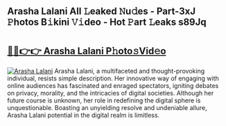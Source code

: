 ## Arasha Lalani All 𝙻eaked 𝙽u𝚍es - Part-3xJ 𝙿hotos B𝚒kini 𝚅𝚒deo - Hot 𝙿art 𝙻eaks s89Jq

# <h2><a href="http://ld1s5w.urlbe.top/?page=Arasha+Lalani">🔗🔗👉👉 Arasha Lalani P𝚑oto𝚜Vid𝚎o</a></h2>

[![Arasha Lalani](https://i.imgur.com/eBuTRDB.gif)](http://ld1s5w.urlbe.top/?page=Arasha+Lalani)
Arasha Lalani, a multifaceted and thought-provoking individual, resists simple description. Her innovative way of engaging with online audiences has fascinated and enraged spectators, igniting debates on privacy, morality, and the intricacies of digital societies. Although her future course is unknown, her role in redefining the digital sphere is unquestionable. Boasting an unyielding resolve and undeniable allure, Arasha Lalani potential in the digital realm is limitless.
